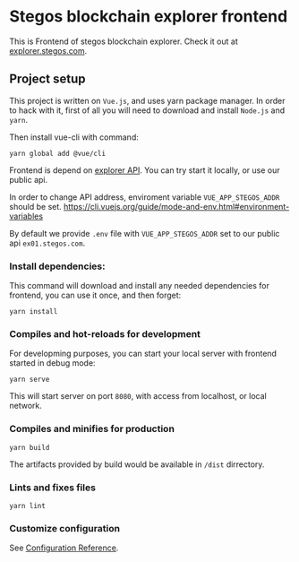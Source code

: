 # Stegos blockchain explorer frontend
This is Frontend of stegos blockchain explorer. Check it out at [explorer.stegos.com](http://explorer.stegos.com).

## Project setup

This project is written on `Vue.js`, and uses yarn package manager. In order to hack with it, first of all you will need to download and install
`Node.js` and `yarn`. 

Then install vue-cli with command:

```
yarn global add @vue/cli
```
<!-- TODO: add instruction for ubuntu, arch, win, macos -->

Frontend is depend on [explorer API](../explorer_backend/README.md).
You can try start it locally, or use our public api.

In order to change API address, enviroment variable `VUE_APP_STEGOS_ADDR` should be set. 
https://cli.vuejs.org/guide/mode-and-env.html#environment-variables

By default we provide `.env` file with `VUE_APP_STEGOS_ADDR` set to our public api `ex01.stegos.com`.

### Install dependencies:

This command will download and install any needed dependencies for frontend, you can use it once, and then forget:

```
yarn install
```

### Compiles and hot-reloads for development

For developming purposes, you can start your local server with frontend started in debug mode:

```
yarn serve
```

This will start server on port `8080`, with access from localhost, or local network.

### Compiles and minifies for production

```
yarn build
```

The artifacts provided by build would be available in `/dist` dirrectory.

### Lints and fixes files
```
yarn lint
```

### Customize configuration
See [Configuration Reference](https://cli.vuejs.org/config/).
